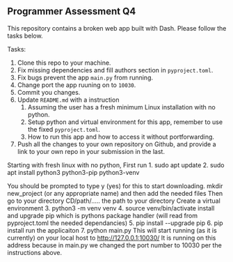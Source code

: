 ## Programmer Assessment Q4

This repository contains a broken web app built with Dash. Please follow the tasks below.

Tasks:
1. Clone this repo to your machine.
2. Fix missing dependencies and fill authors section in `pyproject.toml`.
3. Fix bugs prevent the app `main.py` from running.
4. Change port the app ruuning on to `10030`.
5. Commit you changes.
6. Update `README.md` with a instruction
   1. Assuming the user has a fresh minimum Linux installation with no python.
   2. Setup python and virtual environment for this app, remember to use the fixed `pyproject.toml`.
   3. How to run this app and how to access it without portforwarding.
7. Push all the changes to your own repository on Github, and provide a link to your own repo in your submission in the last.

Starting with fresh linux with no python,
First run 
         1. sudo apt update
         2. sudo apt install python3 python3-pip python3-venv

You should be prompted to type y (yes) for this to start downloading.
mkdir new_project (or any appropriate name) and then add the needed files
Then go to your directory
CD/path/..... the path to your directory
Create a virtual environment 
         3. python3 -m venv venv
         4. source venv/bin/activate
install and upgrade pip which is pythons package handler (will read from pyproject.toml the needed dependancies)
         5. pip install --upgrade pip
         6. pip install
run the applicaiton
         7. python main.py
This will start running (as it is currently) on your local host to http://127.0.0.1:10030/
It is running on this address because in main.py we changed the port number to 10030 per the instructions above.


         


